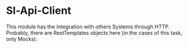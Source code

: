 # Sl-Api-Client

This module has the Integration with others Systems through HTTP. Probably, there are RestTemplates objects here (in the cases of this task, only Mocks).
